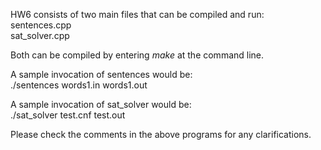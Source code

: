 HW6 consists of two main files that can be compiled and run:  
sentences.cpp  
sat_solver.cpp

Both can be compiled by entering _make_ at the command line.  

A sample invocation of sentences would be:  
./sentences words1.in words1.out  

A sample invocation of sat_solver would be:  
./sat_solver test.cnf test.out  

Please check the comments in the above programs for any clarifications.